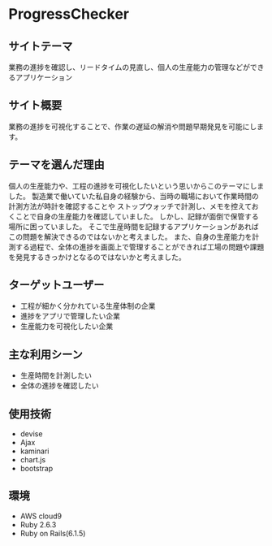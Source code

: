 # ProgressChecker

## サイトテーマ

業務の進捗を確認し、リードタイムの見直し、個人の生産能力の管理などができるアプリケーション

## サイト概要

業務の進捗を可視化することで、作業の遅延の解消や問題早期発見を可能にします。

## テーマを選んだ理由

個人の生産能力や、工程の進捗を可視化したいという思いからこのテーマにしました。
製造業で働いていた私自身の経験から、当時の職場において作業時間の計測方法が時計を確認することや
ストップウォッチで計測し、メモを控えておくことで自身の生産能力を確認していました。
しかし、記録が面倒で保管する場所に困っていました。
そこで生産時間を記録するアプリケーションがあればこの問題を解決できるのではないかと考えました。
また、自身の生産能力を計測する過程で、全体の進捗を画面上で管理することができれば工場の問題や課題を発見するきっかけとなるのではないかと考えました。

## ターゲットユーザー

- 工程が細かく分かれている生産体制の企業
- 進捗をアプリで管理したい企業
- 生産能力を可視化したい企業

## 主な利用シーン

- 生産時間を計測したい
- 全体の進捗を確認したい

## 使用技術

- devise
- Ajax
- kaminari
- chart.js
- bootstrap

## 環境

- AWS cloud9
- Ruby 2.6.3
- Ruby on Rails(6.1.5)
